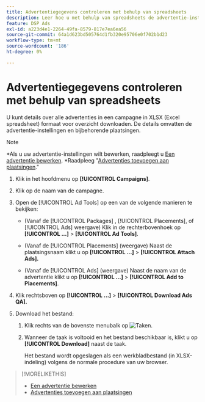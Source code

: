 ```yaml
---
title: Advertentiegegevens controleren met behulp van spreadsheets
description: Leer hoe u met behulp van spreadsheets de advertentie-instellingen en bijbehorende plaatsingen kunt bekijken en details kunt bekijken.
feature: DSP Ads
exl-id: a223d4e1-2264-49fa-8579-817e7ea6ea56
source-git-commit: 64a1d623bd505764d1fb320e95706e0f702b1d23
workflow-type: tm+mt
source-wordcount: '186'
ht-degree: 0%

---
```


# Advertentiegegevens controleren met behulp van spreadsheets

U kunt details over alle advertenties in een campagne in XLSX (Excel spreadsheet) formaat voor overzicht downloaden. De details omvatten de advertentie-instellingen en bijbehorende plaatsingen.<!-- Do these include all ads in the campaign, only active ads in live or pending campaigns, or what? -->

>[!NOTE]
>
>*Als u uw advertentie-instellingen wilt bewerken, raadpleegt u [Een advertentie bewerken](/help/dsp/campaign-management/ads/ad-edit.md).
>*Raadpleeg &quot;[Advertenties toevoegen aan plaatsingen](/help/dsp/campaign-management/ads/ad-attach-to-placement.md).&quot;

1. Klik in het hoofdmenu op **[!UICONTROL Campaigns]**.

1. Klik op de naam van de campagne.

1. Open de [!UICONTROL Ad Tools] op een van de volgende manieren te bekijken:

   * (Vanaf de [!UICONTROL Packages] , [!UICONTROL Placements], of [!UICONTROL Ads] weergave) Klik in de rechterbovenhoek op **[!UICONTROL ...]** > **[!UICONTROL Ad Tools]**.

   * (Vanaf de [!UICONTROL Placements] (weergave) Naast de plaatsingsnaam klikt u op **[!UICONTROL ...]** > **[!UICONTROL Attach Ads].**

   * (Vanaf de [!UICONTROL Ads] (weergave) Naast de naam van de advertentie klikt u op  **[!UICONTROL ...]** > **[!UICONTROL Add to Placements]**.

1. Klik rechtsboven op **[!UICONTROL ...]** > **[!UICONTROL Download Ads QA].**

1. Download het bestand:

   1. Klik rechts van de bovenste menubalk op ![Taken](/help/dsp/assets/downloads.png).

   1. Wanneer de taak is voltooid en het bestand beschikbaar is, klikt u op **[!UICONTROL Download]** naast de taak.

      Het bestand wordt opgeslagen als een werkbladbestand (in XLSX-indeling) volgens de normale procedure van uw browser.

>[!MORELIKETHIS]
>
>* [Een advertentie bewerken](/help/dsp/campaign-management/ads/ad-edit.md)
>* [Advertenties toevoegen aan plaatsingen](/help/dsp/campaign-management/ads/ad-attach-to-placement.md)

